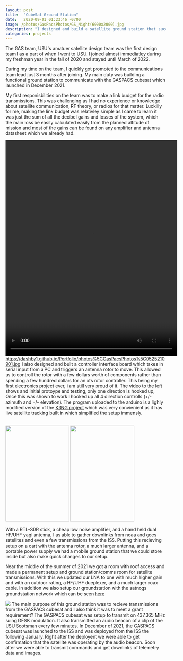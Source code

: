 ```yaml
---
layout: post
title:  "CubeSat Ground Station"
date:   2020-09-01 01:23:46 -0700
image: /photos/GasPacsPhotos/GS_Night(6000x2000).jpg
description: "I designed and build a satellite ground station that succesfully communicated with real (out of this) world satellites and lead to mission success of the GASPACS cube sat"
categories: projects
---
```

The GAS team, USU's amatuer satellite design team was the first design team I as a part of when I went to USU. I joined almost immediatley during my freshman year in the fall of 2020 and stayed until March of 2022.

During my time on the team, I quickly got promoted to the communications team lead just 3 months after joining. My main duty was building a functional ground station to communicate with the GASPACS cubesat which launched in December 2021.


My first responisbilities on the team was to make a link budget for the radio transmissions. This was challenging as I had no experience or knowledge about satellite communication, RF theory, or radios for that matter. Luckilly for me, making the link budget was relativley simple as I came to learn it was just the sum of all the decibel gains and losses of the system, which the main loss be easily calculated easily from the planned altitude of mission and most of the gains can be found on any amplifier and antenna datasheet which we already had.


<video src="https://dashby1.github.io/Portfolio/photos/GasPacsPhotos/RotorVideo.mp4"  id="CSGSV1" width="540" height="675" controls></video>
https://dashby1.github.io/Portfolio/photos%5CGasPacsPhotos%5C0525210901.jpg
I also designed and built a controller interface board which takes in serial input from a PC and triggers an antenna rotor to move. This allowed us to controll the rotor with a few dollars worth of components rather than spending a few hundred dollars for an ots rotor controller. This being my first electronics project ever, i am still very proud of it. The video to the left shows and initial protoype and testing, only one direction is hooked up, Once this was shown to work I hooked up all 4 direction controlls (+/- azimuth and +/- elevation). The program uploaded to the arduino is a lighly modified version of the [K3NG project](https://blog.radioartisan.com/arduino_rotator_controller/) which was very convienient as it has live satellite tracking built in which simplified the setup immensly.

<br>

<img src="https://dashby1.github.io/Portfolio/photos/GasPacsPhotos/0525210901.jpg" width="200" height="300" id="CSGS2">
<img src="https://dashby1.github.io/Portfolio/photos/GasPacsPhotos/0603211959.jpg" width="200" height="300" id="CSGS4">

With a RTL-SDR stick, a cheap low noise amplifier, and a hand held dual HF/UHF yagi antenna, I as able to gather downlinks from noaa and goes satellites and even a few transmissions from the ISS. Putting this recieving setup on a cart with the antenna rotor, a much larger antenna, and a portable power supply we had a mobile ground station that we could store inside but also make quick changes to our setup. 

Near the middle of the summer of 2021 we got a room with roof access and made a permanent setup and ground station/comms room for satellite transmissions. With this we updated our LNA to one with much higher gain and with an outdoor rating, a HF/UHF dueplexer, and a much larger coax cable. In addition we also setup our groundstation with the satnogs groundstation network which can be seen [here](https://network.satnogs.org/stations/2550/)

<img src="https://dashby1.github.io/Portfolio/photos\GasPacsPhotos\0817212214.jpg"  id="CSGS3">
The main purpose of this ground station was to recieve transmissions from the GASPACS cubesat and I also think it was to meet a grant requirement? The GASPACS cubesat was setup to transmit on 437.365 MHz suing GFSK modulation. It also transmitted an audio beacon of a clip of the USU Scotsman every few minutes. In December of 2021, the GASPACS cubesat was launched to the ISS and was deployed from the ISS the following January. Right after the deployent we were able to get confirmation that the satellite was operating by the audio beacon. Soon after we were able to transmit commands and get downlinks of telemetry data and images.

